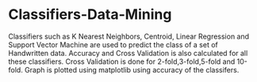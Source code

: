 # Classifiers-Data-Mining
Classifiers such as K Nearest Neighbors, Centroid, Linear Regression and Support Vector Machine are used to predict the class of a set of Handwritten data. Accuracy and Cross Validation is also calculated for all these classifiers.
Cross Validation is done for 2-fold,3-fold,5-fold and 10-fold.
Graph is plotted using matplotlib using accuracy of the classifers.

